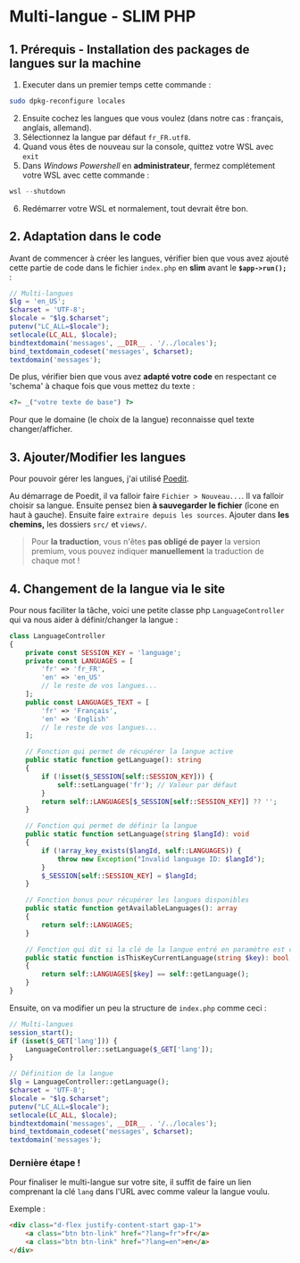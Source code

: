 # Multi-langue - SLIM PHP
## 1. Prérequis - Installation des packages de langues sur la machine
1. Executer dans un premier temps cette commande :
```bash
sudo dpkg-reconfigure locales
```
2. Ensuite cochez les langues que vous voulez (dans notre cas : français, anglais, allemand).
3. Sélectionnez la langue par défaut `fr_FR.utf8`.
4. Quand vous êtes de nouveau sur la console, quittez votre WSL avec `exit`
5. Dans *Windows Powershell* en **administrateur**, fermez complétement votre WSL avec cette commande :
```powershell
wsl --shutdown
``` 
6. Redémarrer votre WSL et normalement, tout devrait être bon.

## 2. Adaptation dans le code
Avant de commencer à créer les langues, vérifier bien que vous avez ajouté cette partie de code dans le fichier `index.php` en **slim** avant le **`$app->run();`** :
```php
// Multi-langues
$lg = 'en_US';
$charset = 'UTF-8';
$locale = "$lg.$charset";
putenv("LC_ALL=$locale");
setlocale(LC_ALL, $locale);
bindtextdomain('messages', __DIR__ . '/../locales');
bind_textdomain_codeset('messages', $charset);
textdomain('messages');
```

De plus, vérifier bien que vous avez **adapté votre code** en respectant ce 'schema' à chaque fois que vous mettez du texte :
```php
<?= _("votre texte de base") ?>
```
Pour que le domaine (le choix de la langue) reconnaisse quel texte changer/afficher.

## 3. Ajouter/Modifier les langues
Pour pouvoir gérer les langues, j'ai utilisé [Poedit](https://poedit.net/).

Au démarrage de Poedit, il va falloir faire `Fichier > Nouveau...`. Il va falloir choisir sa langue. Ensuite pensez bien **à sauvegarder le fichier** (îcone en haut à gauche). Ensuite faire `extraire depuis les sources`. Ajouter dans **les chemins,** les dossiers `src/` et `views/`.

> Pour **la traduction**, vous n'êtes **pas obligé de payer** la version premium, vous pouvez indiquer **manuellement** la traduction de chaque mot !


## 4. Changement de la langue via le site
Pour nous faciliter la tâche, voici une petite classe php `LanguageController` qui va nous aider à définir/changer la langue :
```php
class LanguageController
{
    private const SESSION_KEY = 'language';
    private const LANGUAGES = [
        'fr' => 'fr_FR',
        'en' => 'en_US'
        // le reste de vos langues...
    ];
    public const LANGUAGES_TEXT = [
        'fr' => 'Français',
        'en' => 'English'
        // le reste de vos langues...
    ];

    // Fonction qui permet de récupérer la langue active
    public static function getLanguage(): string
    {
        if (!isset($_SESSION[self::SESSION_KEY])) {
            self::setLanguage('fr'); // Valeur par défaut
        }
        return self::LANGUAGES[$_SESSION[self::SESSION_KEY]] ?? '';
    }

    // Fonction qui permet de définir la langue
    public static function setLanguage(string $langId): void
    {
        if (!array_key_exists($langId, self::LANGUAGES)) {
            throw new Exception("Invalid language ID: $langId");
        }
        $_SESSION[self::SESSION_KEY] = $langId;
    }

    // Fonction bonus pour récupérer les langues disponibles
    public static function getAvailableLanguages(): array
    {
        return self::LANGUAGES;
    }

    // Fonction qui dit si la clé de la langue entré en paramètre est celle qui est active
    public static function isThisKeyCurrentLanguage(string $key): bool
    {
        return self::LANGUAGES[$key] == self::getLanguage();
    }
}
```
Ensuite, on va modifier un peu la structure de `index.php` comme ceci :
```php
// Multi-langues
session_start();
if (isset($_GET['lang'])) {
    LanguageController::setLanguage($_GET['lang']);
}

// Définition de la langue
$lg = LanguageController::getLanguage();
$charset = 'UTF-8';
$locale = "$lg.$charset";
putenv("LC_ALL=$locale");
setlocale(LC_ALL, $locale);
bindtextdomain('messages', __DIR__ . '/../locales');
bind_textdomain_codeset('messages', $charset);
textdomain('messages');
```

### Dernière étape !
Pour finaliser le multi-langue sur votre site, il suffit de faire un lien comprenant la clé `lang` dans l'URL avec comme valeur la langue voulu.

Exemple :
```html
<div class="d-flex justify-content-start gap-1">
    <a class="btn btn-link" href="?lang=fr">fr</a>
    <a class="btn btn-link" href="?lang=en">en</a>
</div>
```
